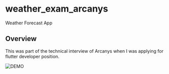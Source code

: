 # weather_exam_arcanys

Weather Forecast App

## Overview
This was part of the technical interview of Arcanys when I was applying for
flutter developer position.

![DEMO](https://github.com/jpascasio1993/exam_weather_arcanys/blob/main/weather_app.gif)